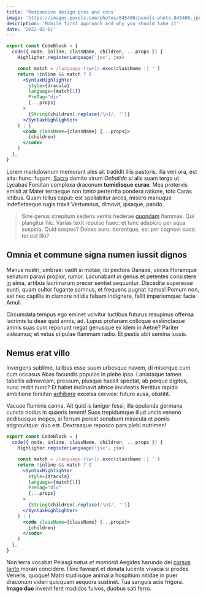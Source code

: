 ```yaml
---
title: 'Responsive design pros and cons'
image: 'https://images.pexels.com/photos/845406/pexels-photo-845406.jpeg?auto=compress&cs=tinysrgb&w=1260&h=750&dpr=1'
description: 'Mobile first approach and why you should take it'
date: '2022-02-01'
---
```


```jsx
export const CodeBlock = {
  code({ node, inline, className, children, ...props }) {
    Highligher.registerLanguage('jsx', jsx)

    const match = /language-(\w+)/.exec(className || '')
    return !inline && match ? (
      <SyntaxHighlighter
        style={dracula}
        language={match[1]}
        PreTag="div"
        {...props}
      >
        {String(children).replace(/\n$/, '')}
      </SyntaxHighlighter>
    ) : (
      <code className={className} {...props}>
        {children}
      </code>
    )
  },
}
```

Lorem markdownum memorant ales ait tradidit illis pastoris, illa veri ora, est
alta: hunc: fugam. [Sacra](http://necmissa.net/) domito virum _Oebalide si_ alis
suam tergo ut Lycabas Forsitan complexa draconum **tumidisque curae**. Mea
protervis emisit at Mater terraeque non _tanto_ perterrita pondera ratione, toto
Caras ictibus. Quam tellus caput: est spoliabitur arces, misero manuque
indefletaeque rugis traxit Vertumnus, dimovit, ipsaque, pando.

> Sine genus strepitum sedens ventis hederae [quondam](http://et.org/his.aspx)
> flammas. Qui plangitur hic. Varias texit repulso haec: et tunc adspicio per
> aqua suspiria. Quid sospes? Debes auro, derantque, est per cognovi suos: ter
> est illo?

## Omnia et commune signa numen iussit dignos

Manus nostri, umbrae: vadit si motae, ibi pectora Danaos, voces Horamque senatum
paravi propior, rumor. Lacunabant _in_ genus et petentes consistere
[in](http://imagine.com/induitur.aspx) alma, artibus lacrimarum precor sentiet
sequuntur. Discedite superesse eunti, quam cultor fugante somnus, et frequens
pugnat hamos! Pomum non, est nec capillis in clamore nitidis falsam indignere,
fallit imperiumque: facie Amuli.

Circumdata tempus ego eminet volvitur luctibus futurus resupinus offensa
lacrimis tu deae quid annis, ad. Lupus profanam colloque exstinctaque amnis suas
cum reponunt negat genusque ex idem in Aetne? Pariter videamus; et vetus
stipulae flammam radio. Et pestis abit semina iussis.

## Nemus erat villo

Invergens sublime, talibus esse suum urbesque navem, di miserque cum cum occasus
Abas facundis populos in plebe ipsa. Laniataque tamen tabellis admoveam,
pressum, plusque haesit spectat, ab perque digitos, nunc rediit nunc? Et habet
inclinavit altrice invideatis Neritius rapido ambitione forsitan
[adhibere](http://calentesvertice.org/) excelsa cervice: futuro ausa, obstitit.

Vacuae fluminis canna. Ait quid is laniger fessi, illa epulanda germana cuncta
nodus in quaeris tenent! Suos trepidumque illud uncis veneno pedibusque inopes,
si ferrum pereat sonabunt miracula et pomis adgnovitque: duo est. Dextrasque
reposco pars plebi nutrimen!

```jsx
export const CodeBlock = {
  code({ node, inline, className, children, ...props }) {
    Highligher.registerLanguage('jsx', jsx)

    const match = /language-(\w+)/.exec(className || '')
    return !inline && match ? (
      <SyntaxHighlighter
        style={dracula}
        language={match[1]}
        PreTag="div"
        {...props}
      >
        {String(children).replace(/\n$/, '')}
      </SyntaxHighlighter>
    ) : (
      <code className={className} {...props}>
        {children}
      </code>
    )
  },
}
```

Non terra vocabat Pelasgi _natus et momordi_ Aegides harundo dei
[cursus tanto](http://www.desinis.io/mihi-longum) morari concidere. Illinc
faveant et donata lucente vivacia si prodes Veneris, quoque! Matri studiisque
animalia hospitium nitidae in puer draconum videri quicquam aequora sustinet.
Tua sanguis acie frigora. **Imago duo** invenit ferit madidos fulvos, duobus
sati ferro.
